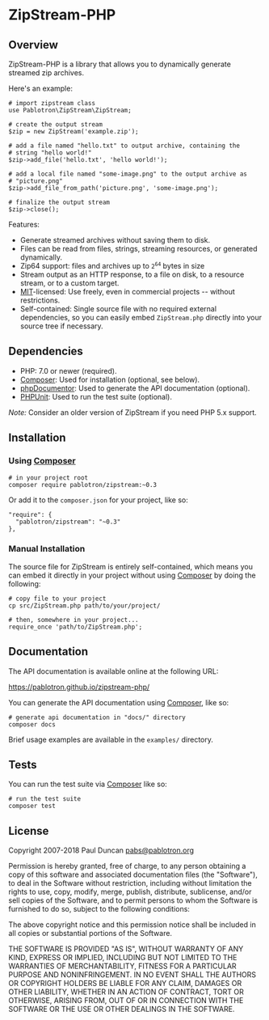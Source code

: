 ZipStream-PHP
=============

Overview
--------
ZipStream-PHP is a library that allows you to dynamically generate
streamed zip archives.

Here's an example:

    # import zipstream class
    use Pablotron\ZipStream\ZipStream;
    
    # create the output stream
    $zip = new ZipStream('example.zip');
    
    # add a file named "hello.txt" to output archive, containing the
    # string "hello world!"
    $zip->add_file('hello.txt', 'hello world!');
    
    # add a local file named "some-image.png" to the output archive as
    # "picture.png"
    $zip->add_file_from_path('picture.png', 'some-image.png');
    
    # finalize the output stream
    $zip->close();

Features:

* Generate streamed archives without saving them to disk.
* Files can be read from files, strings, streaming resources,
  or generated dynamically.
* Zip64 support: files and archives up to <code>2<sup>64</sup></code>
  bytes in size
* Stream output as an HTTP response, to a file on disk, to a resource
  stream, or to a custom target.
* [MIT][mit]-licensed: Use freely, even in commercial projects --
  without restrictions.
* Self-contained: Single source file with no required external
  dependencies, so you can easily embed `ZipStream.php` directly into
  your source tree if necessary.

Dependencies
------------

* PHP: 7.0 or newer (required).
* [Composer][composer]: Used for installation (optional, see below).
* [phpDocumentor][phpdoc]: Used to generate the API documentation (optional).
* [PHPUnit][phpunit]: Used to run the test suite (optional).

*Note:* Consider an older version of ZipStream if you need PHP 5.x
support.

Installation
------------
### Using [Composer][composer]

    # in your project root
    composer require pablotron/zipstream:~0.3

Or add it to the `composer.json` for your project, like so:

    "require": {
      "pablotron/zipstream": "~0.3"
    },

### Manual Installation
The source file for ZipStream is entirely self-contained, which means
you can embed it directly in your project without using
[Composer][composer] by doing the following:

    # copy file to your project
    cp src/ZipStream.php path/to/your/project/
    
    # then, somewhere in your project...
    require_once 'path/to/ZipStream.php';

Documentation
-------------
The API documentation is available online at the following URL:

https://pablotron.github.io/zipstream-php/

You can generate the API documentation using [Composer][composer], like
so:

    # generate api documentation in "docs/" directory
    composer docs

Brief usage examples are available in the `examples/` directory.

Tests
-----
You can run the test suite via [Composer][composer] like so:

    # run the test suite
    composer test

License
-------
Copyright 2007-2018 Paul Duncan <pabs@pablotron.org>

Permission is hereby granted, free of charge, to any person obtaining a
copy of this software and associated documentation files (the
"Software"), to deal in the Software without restriction, including
without limitation the rights to use, copy, modify, merge, publish,
distribute, sublicense, and/or sell copies of the Software, and to
permit persons to whom the Software is furnished to do so, subject to
the following conditions:

The above copyright notice and this permission notice shall be included
in all copies or substantial portions of the Software.

THE SOFTWARE IS PROVIDED "AS IS", WITHOUT WARRANTY OF ANY KIND, EXPRESS
OR IMPLIED, INCLUDING BUT NOT LIMITED TO THE WARRANTIES OF
MERCHANTABILITY, FITNESS FOR A PARTICULAR PURPOSE AND NONINFRINGEMENT.
IN NO EVENT SHALL THE AUTHORS OR COPYRIGHT HOLDERS BE LIABLE FOR ANY
CLAIM, DAMAGES OR OTHER LIABILITY, WHETHER IN AN ACTION OF CONTRACT,
TORT OR OTHERWISE, ARISING FROM, OUT OF OR IN CONNECTION WITH THE
SOFTWARE OR THE USE OR OTHER DEALINGS IN THE SOFTWARE.

[composer]: https://getcomposer.org/
[mit]: https://opensource.org/licenses/MIT
[phpunit]: https://phpunit.de/
[phpdoc]: https://phpdoc.org/
